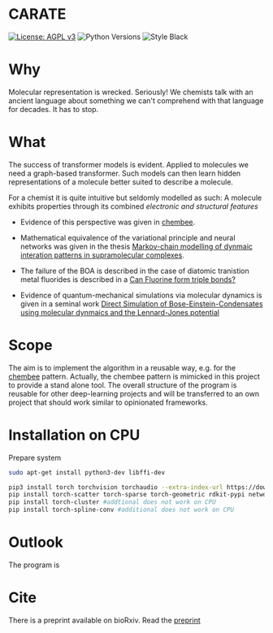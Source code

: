 # CARATE
[![License: AGPL v3](https://img.shields.io/badge/License-AGPL_v3-blue.svg)](https://www.gnu.org/licenses/agpl-3.0)
![Python Versions](https://img.shields.io/badge/python-3.9%20%7C%203.10%20%7C%20-blue) 
![Style Black](https://warehouse-camo.ingress.cmh1.psfhosted.org/fbfdc7754183ecf079bc71ddeabaf88f6cbc5c00/68747470733a2f2f696d672e736869656c64732e696f2f62616467652f636f64652532307374796c652d626c61636b2d3030303030302e737667) 

# Why 

Molecular representation is wrecked. Seriously! We chemists talk with an ancient language about something we can't comprehend with that language for decades. It has to stop. 

# What 

The success of transformer models is evident. Applied to molecules we need a graph-based transformer. Such models can then learn hidden representations of a molecule better suited to describe a molecule. 

For a chemist it is quite intuitive but seldomly modelled as such: A molecule exhibits properties through its combined *electronic and structural features*

* Evidence of this perspective  was given in [chembee](https://codeberg.org/sail.black/chembee.git). 

* Mathematical equivalence of the variational principle and neural networks was given in the thesis [Markov-chain modelling of dynmaic interation patterns in supramolecular complexes](https://www.researchgate.net/publication/360107521_Markov-chain_modelling_of_dynamic_interaction_patterns_in_supramolecular_complexes). 

* The failure of the BOA is described in the case of diatomic tranistion metal fluorides is described in a [Can Fluorine form triple bonds?](https://chemrxiv.org/engage/chemrxiv/article-details/620f745121686706d17ac316)

* Evidence of quantum-mechanical simulations via molecular dynamics is given in a seminal work [Direct Simulation of Bose-Einstein-Condensates using molecular dynmaics and the Lennard-Jones potential](https://www.researchgate.net/publication/360560870_Direct_simulation_of_Bose-Einstein_condesates_using_molecular_dynamics_and_the_Lennard-Jones_potential)
# Scope

The aim is to implement the algorithm in a reusable way, e.g. for the [chembee](https://codeberg.org/sail.black/chembee.git) pattern. Actually, the chembee pattern is mimicked in this project to provide a stand alone tool. The overall structure of the program is reusable for other deep-learning projects and will be transferred to an own project that should work similar to opinionated frameworks. 

# Installation on CPU 

Prepare system 
```bash
sudo apt-get install python3-dev libffi-dev
```

```bash 
pip3 install torch torchvision torchaudio --extra-index-url https://download.pytorch.org/whl/cpu 
pip install torch-scatter torch-sparse torch-geometric rdkit-pypi networkx[default] matplotlib
pip install torch-cluster #addtional does not work on CPU
pip install torch-spline-conv #additional does not work on CPU
``` 

# Outlook 

The program is 

# Cite 

There is a preprint available on bioRxiv. Read the [preprint](https://www.biorxiv.org/content/10.1101/2022.02.12.470636v1)
